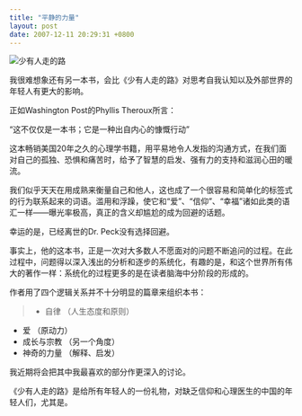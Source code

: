 ```yaml
---
title: "平静的力量"
layout: post
date: 2007-12-11 20:29:31 +0800
---
```

![少有人走的路](http://img3.douban.com/lpic/s2144391.jpg)


我很难想象还有另一本书，会比《少有人走的路》对思考自我认知以及外部世界的年轻人有更大的影响。

正如Washington Post的Phyllis Theroux所言：

“这不仅仅是一本书；它是一种出自内心的慷慨行动”

这本畅销美国20年之久的心理学书籍，用平易地令人发指的沟通方式，在我们面对自己的孤独、恐惧和痛苦时，给予了智慧的启发、强有力的支持和滋润心田的暖流。

我们似乎天天在用成熟来衡量自己和他人，这也成了一个很容易和简单化的标签式的行为联系起来的词语。滥用和浮躁，使它和“爱”、“信仰”、“幸福”诸如此类的语汇一样——曝光率极高，真正的含义却尴尬的成为回避的话题。

幸运的是，已经离世的Dr. Peck没有选择回避。

事实上，他的这本书，正是一次对大多数人不愿面对的问题不断追问的过程。在此过程中，问题得以深入浅出的分析和逐步的系统化，有趣的是，和这个世界所有伟大的著作一样：系统化的过程更多的是在读者脑海中分阶段的形成的。

作者用了四个逻辑关系并不十分明显的篇章来组织本书：

>* 自律 （人生态度和原则）
* 爱 （原动力）
* 成长与宗教 （另一个角度）
* 神奇的力量 （解释、启发）

我近期将会把其中我最喜欢的部分作更深入的讨论。

《少有人走的路》是给所有年轻人的一份礼物，对缺乏信仰和心理医生的中国的年轻人们，尤其是。




